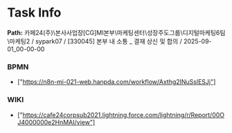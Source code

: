 # Task Info

**Path:** 카페24(주)\본사사업장\[CG]MI본부\마케팅센터\성장주도그룹\디지털마케팅6팀\마케팅2 / sypark07 / [330045] 본부 내 소통 _ 결재 상신 및 합의 / 2025-09-01_00-00-00

### BPMN
- ["https://n8n-mi-021-web.hanpda.com/workflow/Axthg2INuSslESJj"]

### WIKI
- ["https://cafe24corpsub2021.lightning.force.com/lightning/r/Report/00OJ4000000e2HnMAI/view"]

